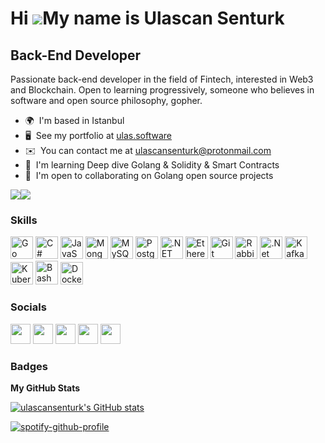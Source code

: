 Hi ![](https://user-images.githubusercontent.com/18350557/176309783-0785949b-9127-417c-8b55-ab5a4333674e.gif)My name is Ulascan Senturk
=======================================================================================================================================

Back-End Developer
------------------

Passionate back-end developer in the field of Fintech, interested in Web3 and Blockchain. Open to learning progressively, someone who believes in software and open source philosophy, gopher.

* 🌍  I'm based in Istanbul
* 🖥️  See my portfolio at [ulas.software](http://ulas.software)
* ✉️  You can contact me at [ulascansenturk@protonmail.com](mailto:ulascansenturk@protonmail.com)
* 🧠  I'm learning Deep dive Golang & Solidity & Smart Contracts
* 🤝  I'm open to collaborating on Golang open source projects


<a href="https://www.twitter.com/k3rn3l_p4n1cc" target="_blank" rel="noreferrer"><img
src="https://img.shields.io/twitter/follow/k3rn3l_p4n1cc?logo=twitter&style=for-the-badge&color=000000&labelColor=0f172a"
/></a><a href="https://www.github.com/ulascansenturk" target="_blank" rel="noreferrer"><img
src="https://img.shields.io/github/followers/ulascansenturk?logo=github&style=for-the-badge&color=000000&labelColor=0f172a" /></a>

### Skills


<p align="left">
<a href="https://go.dev/doc/" target="_blank" rel="noreferrer"><img src="https://raw.githubusercontent.com/danielcranney/readme-generator/main/public/icons/skills/go-colored.svg" width="36" height="36" alt="Go" /></a>
<a href="https://docs.microsoft.com/en-us/dotnet/csharp/" target="_blank" rel="noreferrer"><img src="https://raw.githubusercontent.com/danielcranney/readme-generator/main/public/icons/skills/csharp-colored.svg" width="36" height="36" alt="C#" /></a>
<a href="https://developer.mozilla.org/en-US/docs/Web/JavaScript" target="_blank" rel="noreferrer"><img src="https://raw.githubusercontent.com/danielcranney/readme-generator/main/public/icons/skills/javascript-colored.svg" width="36" height="36" alt="JavaScript" /></a>
<a href="https://www.mongodb.com/" target="_blank" rel="noreferrer"><img src="https://raw.githubusercontent.com/danielcranney/readme-generator/main/public/icons/skills/mongodb-colored.svg" width="36" height="36" alt="MongoDB" /></a>
<a href="https://www.mysql.com/" target="_blank" rel="noreferrer"><img src="https://raw.githubusercontent.com/danielcranney/readme-generator/main/public/icons/skills/mysql-colored.svg" width="36" height="36" alt="MySQL" /></a>
<a href="https://www.postgresql.org/" target="_blank" rel="noreferrer"><img src="https://raw.githubusercontent.com/danielcranney/readme-generator/main/public/icons/skills/postgresql-colored.svg" width="36" height="36" alt="PostgreSQL" /></a>
<a href="https://dotnet.microsoft.com/en-us/" target="_blank" rel="noreferrer"><img src="https://raw.githubusercontent.com/danielcranney/readme-generator/main/public/icons/skills/dot-net-colored.svg" width="36" height="36" alt=".NET" /></a>
<a href="https://ethereum.org/en/" target="_blank" rel="noreferrer"><img src="https://raw.githubusercontent.com/danielcranney/readme-generator/main/public/icons/skills/ethereum-colored.svg" width="36" height="36" alt="Ethereum" /></a>
<a href="https://github.com/" target="_blank"><img   src="https://profilinator.rishav.dev/skills-assets/git-scm-icon.svg" alt="Git" height="36" width="36" /></a>  
<a href="https://www.rabbitmq.com/" target="_blank"><img   src="https://profilinator.rishav.dev/skills-assets/rabbitmq-icon.svg" alt="RabbitMQ" height="36"  width="36"/></a>  
<a href="https://dotnet.microsoft.com/download" target="_blank"><img   src="https://profilinator.rishav.dev/skills-assets/dotnetcore.png" alt=".Net Core" height="36" width="36" /></a>  
<a href="https://kafka.apache.org/" target="_blank"><img  src="https://profilinator.rishav.dev/skills-assets/apache_kafka-icon.svg" alt="Kafka" height="36"  width="36"/></a>  
<a href="https://kubernetes.io/" target="_blank"><img   src="https://profilinator.rishav.dev/skills-assets/kubernetes-icon.svg" alt="Kubernetes" height="36"  width="36"/></a>  
<a href="https://www.gnu.org/software/bash/" target="_blank"><img   src="https://profilinator.rishav.dev/skills-assets/gnu_bash-icon.svg" alt="Bash" height="38" width="36" /></a>  
<a href="https://www.docker.com/" target="_blank"><img   src="https://profilinator.rishav.dev/skills-assets/docker-original-wordmark.svg" alt="Docker" height="36"  width="36"/></a>

</p>


### Socials

<p align="left"> <a href="https://discord.com/users/kernelpanic#4413" target="_blank" rel="noreferrer"><img src="https://raw.githubusercontent.com/danielcranney/readme-generator/main/public/icons/socials/discord.svg" width="32" height="32" /></a> <a href="https://www.github.com/ulascansenturk" target="_blank" rel="noreferrer"><img src="https://raw.githubusercontent.com/danielcranney/readme-generator/main/public/icons/socials/github-dark.svg" width="32" height="32" /></a> <a href="http://www.instagram.com/ulascansenturk" target="_blank" rel="noreferrer"><img src="https://raw.githubusercontent.com/danielcranney/readme-generator/main/public/icons/socials/instagram.svg" width="32" height="32" /></a> <a href="https://www.linkedin.com/in/ulascansenturk" target="_blank" rel="noreferrer"><img src="https://raw.githubusercontent.com/danielcranney/readme-generator/main/public/icons/socials/linkedin.svg" width="32" height="32" /></a> <a href="https://www.twitter.com/k3rn3l_p4n1cc" target="_blank" rel="noreferrer"><img src="https://raw.githubusercontent.com/danielcranney/readme-generator/main/public/icons/socials/twitter.svg" width="32" height="32" /></a></p>

### Badges

<b>My GitHub Stats</b>

<a href="http://www.github.com/ulascansenturk"><img src="https://github-readme-stats.vercel.app/api?username=ulascansenturk&show_icons=true&hide=stars,&count_private=true&title_color=0891b2&text_color=ffffff&icon_color=000000&bg_color=0f172a&hide_border=true&show_icons=true" alt="ulascansenturk's GitHub stats" /></a>

[![spotify-github-profile](https://spotify-github-profile.vercel.app/api/view?uid=ngkaijgyhxybpa8dj58w5t8ys&cover_image=true&theme=default&show_offline=false&background_color=121212)](https://github.com/kittinan/spotify-github-profile)
